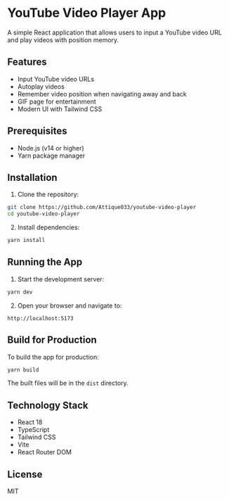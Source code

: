 # YouTube Video Player App

A simple React application that allows users to input a YouTube video URL and play videos with position memory.

## Features

- Input YouTube video URLs
- Autoplay videos
- Remember video position when navigating away and back
- GIF page for entertainment
- Modern UI with Tailwind CSS

## Prerequisites

- Node.js (v14 or higher)
- Yarn package manager

## Installation

1. Clone the repository:
```bash
git clone https://github.com/Attique033/youtube-video-player
cd youtube-video-player
```

2. Install dependencies:
```bash
yarn install
```

## Running the App

1. Start the development server:
```bash
yarn dev
```

2. Open your browser and navigate to:
```
http://localhost:5173
```

## Build for Production

To build the app for production:

```bash
yarn build
```

The built files will be in the `dist` directory.

## Technology Stack

- React 18
- TypeScript
- Tailwind CSS
- Vite
- React Router DOM

## License

MIT
